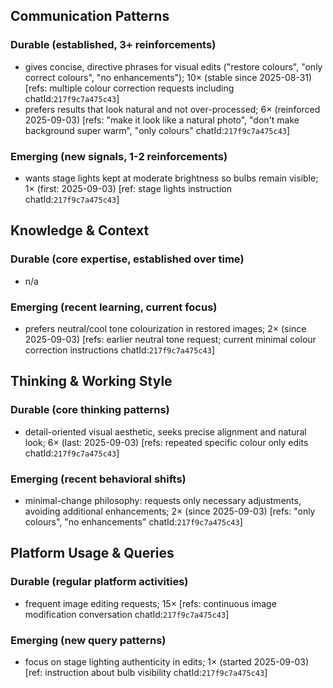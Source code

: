 ## Communication Patterns
### Durable (established, 3+ reinforcements)
- gives concise, directive phrases for visual edits ("restore colours", "only correct colours", "no enhancements"); 10× (stable since 2025-08-31) [refs: multiple colour correction requests including chatId:`217f9c7a475c43`]
- prefers results that look natural and not over-processed; 6× (reinforced 2025-09-03) [refs: "make it look like a natural photo", "don't make background super warm", "only colours" chatId:`217f9c7a475c43`]

### Emerging (new signals, 1-2 reinforcements)
- wants stage lights kept at moderate brightness so bulbs remain visible; 1× (first: 2025-09-03) [ref: stage lights instruction chatId:`217f9c7a475c43`]

## Knowledge & Context
### Durable (core expertise, established over time)
- n/a

### Emerging (recent learning, current focus)
- prefers neutral/cool tone colourization in restored images; 2× (since 2025-09-03) [refs: earlier neutral tone request; current minimal colour correction instructions chatId:`217f9c7a475c43`]

## Thinking & Working Style
### Durable (core thinking patterns)
- detail-oriented visual aesthetic, seeks precise alignment and natural look; 6× (last: 2025-09-03) [refs: repeated specific colour only edits chatId:`217f9c7a475c43`]

### Emerging (recent behavioral shifts)
- minimal-change philosophy: requests only necessary adjustments, avoiding additional enhancements; 2× (since 2025-09-03) [refs: "only colours", "no enhancements" chatId:`217f9c7a475c43`]

## Platform Usage & Queries
### Durable (regular platform activities)
- frequent image editing requests; 15× [refs: continuous image modification conversation chatId:`217f9c7a475c43`]

### Emerging (new query patterns)
- focus on stage lighting authenticity in edits; 1× (started 2025-09-03) [ref: instruction about bulb visibility chatId:`217f9c7a475c43`]